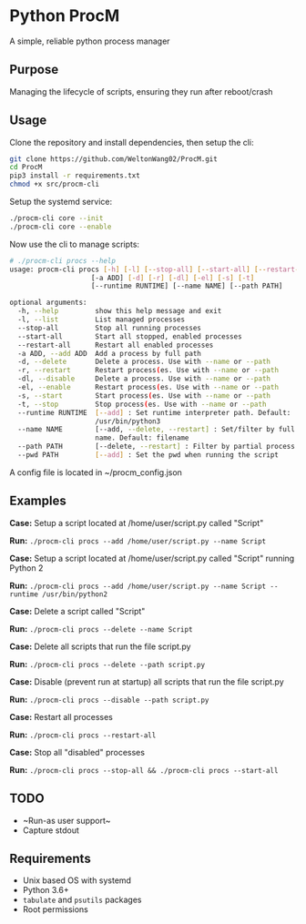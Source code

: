 
# Python ProcM

A simple, reliable python process manager

## Purpose
Managing the lifecycle of scripts, ensuring they run after reboot/crash
## Usage
Clone the repository and install dependencies, then setup the cli:
```bash
git clone https://github.com/WeltonWang02/ProcM.git
cd ProcM
pip3 install -r requirements.txt
chmod +x src/procm-cli
```
Setup the systemd service:

```bash
./procm-cli core --init
./procm-cli core --enable
```
Now use the cli to manage scripts:
```bash
# ./procm-cli procs --help
usage: procm-cli procs [-h] [-l] [--stop-all] [--start-all] [--restart-all]
                    [-a ADD] [-d] [-r] [-dl] [-el] [-s] [-t]
                    [--runtime RUNTIME] [--name NAME] [--path PATH]

optional arguments:
  -h, --help         show this help message and exit
  -l, --list         List managed processes
  --stop-all         Stop all running processes
  --start-all        Start all stopped, enabled processes
  --restart-all      Restart all enabled processes
  -a ADD, --add ADD  Add a process by full path
  -d, --delete       Delete a process. Use with --name or --path
  -r, --restart      Restart process(es. Use with --name or --path
  -dl, --disable     Delete a process. Use with --name or --path
  -el, --enable      Restart process(es. Use with --name or --path
  -s, --start        Start process(es. Use with --name or --path
  -t, --stop         Stop process(es. Use with --name or --path
  --runtime RUNTIME  [--add] : Set runtime interpreter path. Default:
                     /usr/bin/python3
  --name NAME        [--add, --delete, --restart] : Set/filter by full process
                     name. Default: filename
  --path PATH        [--delete, --restart] : Filter by partial process path
  --pwd PATH         [--add] : Set the pwd when running the script
```
A config file is located in ~/procm_config.json

## Examples

**Case:** Setup a script located at /home/user/script.py called "Script"

**Run:** `./procm-cli procs --add /home/user/script.py --name Script`

**Case:** Setup a script located at /home/user/script.py called "Script" running Python 2

**Run:** `./procm-cli procs --add /home/user/script.py --name Script --runtime /usr/bin/python2`

**Case:** Delete a script called "Script"

**Run:** `./procm-cli procs --delete --name Script`

**Case:** Delete all scripts that run the file script.py

**Run:** `./procm-cli procs --delete --path script.py`

**Case:** Disable (prevent run at startup) all scripts that run the file script.py

**Run:** `./procm-cli procs --disable --path script.py`

**Case:** Restart all processes

**Run:** `./procm-cli procs --restart-all`

**Case:** Stop all "disabled" processes

**Run:** `./procm-cli procs --stop-all && ./procm-cli procs --start-all`

## TODO
- ~Run-as user support~
- Capture stdout 
## Requirements
- Unix based OS with systemd
- Python 3.6+
- `tabulate` and `psutils` packages
- Root permissions

